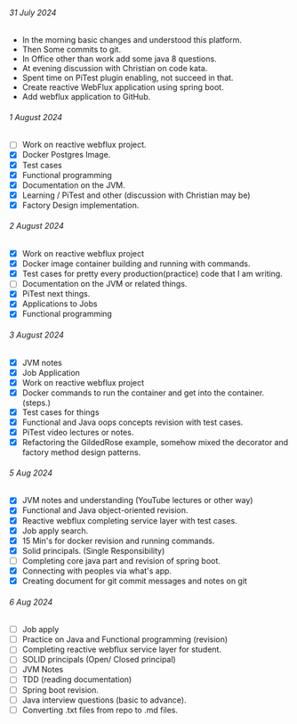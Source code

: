 ###### 31 July 2024
- In the morning basic changes and understood this platform.
- Then Some commits to git.
- In Office other than work add some java 8 questions.
- At evening discussion with Christian on code kata.
- Spent time on PiTest plugin enabling, not succeed in that.
- Create reactive WebFlux application using spring boot.
- Add webflux application to GitHub.

###### 1 August 2024
- [ ] Work on reactive webflux project.
- [x] Docker Postgres Image.
- [x] Test cases
- [x] Functional programming
- [x] Documentation on the JVM.
- [x] Learning / PiTest and other (discussion with Christian may be)
- [x] Factory Design implementation.

###### 2 August 2024
- [x] Work on reactive webflux project
- [x] Docker image container building and running with commands.
- [x] Test cases for pretty every production(practice) code that I am writing.
- [ ] Documentation on the JVM or related things.
- [x] PiTest next things.
- [x] Applications to Jobs
- [x] Functional programming

###### 3 August 2024
- [x] JVM notes
- [x] Job Application
- [x] Work on reactive webflux project
- [x] Docker commands to run the container and get into the container. (steps.)
- [x] Test cases for things
- [x] Functional and Java oops concepts revision with test cases.
- [x] PiTest video lectures or notes.
- [x] Refactoring the GildedRose example, somehow mixed the decorator and factory method design patterns.

###### 5 Aug 2024
- [x] JVM notes and understanding (YouTube lectures or other way)
- [x] Functional and Java object-oriented revision.
- [x] Reactive webflux completing service layer with test cases.
- [x] Job apply search.
- [x] 15 Min's for docker revision and running commands.
- [x] Solid principals. (Single Responsibility)
- [ ] Completing core java part and revision of spring boot.
- [x] Connecting with peoples via what's app.
- [x] Creating document for git commit messages and notes on git

###### 6 Aug 2024
- [ ] Job apply
- [ ] Practice on Java and Functional programming (revision)
- [ ] Completing reactive webflux service layer for student.
- [ ] SOLID principals (Open/ Closed principal)
- [ ] JVM Notes
- [ ] TDD (reading documentation)
- [ ] Spring boot revision.
- [ ] Java interview questions (basic to advance).
- [ ] Converting .txt files from repo to .md files.
